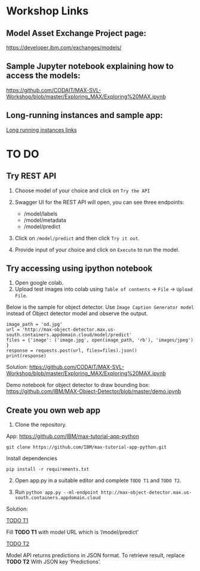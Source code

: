# Workshop Links

## Model Asset Exchange Project page: 

https://developer.ibm.com/exchanges/models/

## Sample Jupyter notebook explaining how to access the models: 

https://github.com/CODAIT/MAX-SVL-Workshop/blob/master/Exploring_MAX/Exploring%20MAX.ipynb

## Long-running instances and sample app: 

[Long running instances links](long_running_instances.md)

# TO DO

## Try REST API

1. Choose model of your choice and click on `Try the API`
2. Swagger UI for the REST API will open, you can see three endpoints:
    
    * /model/labels
    * /model/metadata
    * /model/predict
    
3. Click on `/model/predict` and then click `Try it out`. 
4. Provide input of your choice and click on `Execute` to run the model.

## Try accessing using ipython notebook

1. Open google colab. 
2. Upload test images into colab using `Table of contents` -> `File` -> `Upload File`.

Below is the sample for object detector. Use `Image Caption Generator model` instead of Object detector model and observe the output.

```
image_path = 'od.jpg'
url = 'http://max-object-detector.max.us-south.containers.appdomain.cloud/model/predict'
files = {'image': ('image.jpg', open(image_path, 'rb'), 'images/jpeg') }
response = requests.post(url, files=files).json()
print(response)
```


Solution: https://github.com/CODAIT/MAX-SVL-Workshop/blob/master/Exploring_MAX/Exploring%20MAX.ipynb

Demo notebook for object detector to draw bounding box: https://github.com/IBM/MAX-Object-Detector/blob/master/demo.ipynb


## Create you own web app

1. Clone the repository.

App: https://github.com/IBM/max-tutorial-app-python

```
git clone https://github.com/IBM/max-tutorial-app-python.git
```

Install dependencies
```
pip install -r requirements.txt
```

2. Open app.py in a suitable editor and complete `TODO T1` and `TODO T2`.

3. Run `python app.py --ml-endpoint http://max-object-detector.max.us-south.containers.appdomain.cloud`

Solution:

[TODO T1](https://github.com/IBM/max-tutorial-app-python/blob/14136e8b4da32f5541d8bb0370c3082e8da512a3/app.py#L118)

Fill **TODO T1** with model URL which is ‘/model/predict’

[TODO T2](https://github.com/IBM/max-tutorial-app-python/blob/14136e8b4da32f5541d8bb0370c3082e8da512a3/app.py#L145)

Model API returns predictions in JSON format. To retrieve result, replace **TODO T2** With JSON key ‘Predictions’. 


